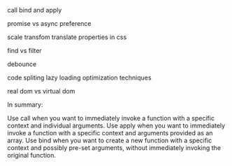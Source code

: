 call bind and apply

promise vs async preference

scale  transfom  translate  properties in css

find vs filter

debounce

code spliting
lazy loading
optimization techniques

real dom vs virtual dom


In summary:

Use call when you want to immediately invoke a function with a specific context and individual arguments.
Use apply when you want to immediately invoke a function with a specific context and arguments provided as an array.
Use bind when you want to create a new function with a specific context and possibly pre-set arguments, without immediately invoking the original function.

